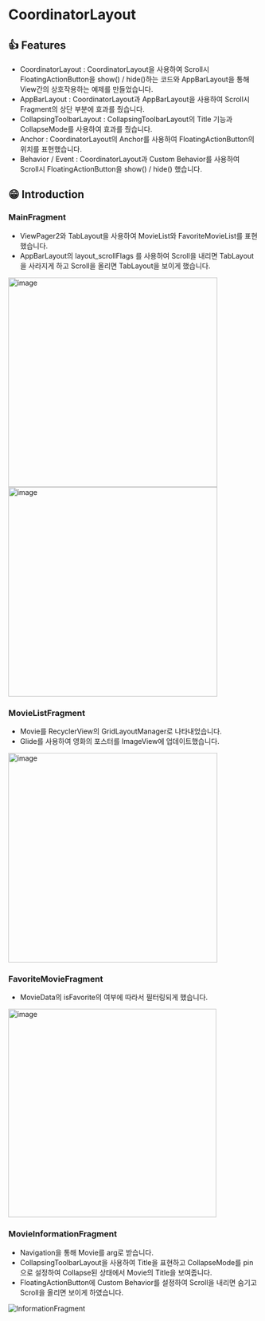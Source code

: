 # CoordinatorLayout
## 👍 Features
- CoordinatorLayout : CoordinatorLayout을 사용하여 Scroll시 FloatingActionButton을 show() / hide()하는 코드와 AppBarLayout을 통해 View간의 상호작용하는 예제를 만들었습니다. 
- AppBarLayout : CoordinatorLayout과 AppBarLayout을 사용하여 Scroll시 Fragment의 상단 부분에 효과를 줬습니다.
- CollapsingToolbarLayout : CollapsingToolbarLayout의 Title 기능과 CollapseMode를 사용하여 효과를 줬습니다.
- Anchor : CoordinatorLayout의 Anchor를 사용하여 FloatingActionButton의 위치를 표현했습니다. 
- Behavior / Event : CoordinatorLayout과 Custom Behavior를 사용하여 Scroll시 FloatingActionButton을 show() / hide() 했습니다.
## 😁 Introduction
### MainFragment
- ViewPager2와 TabLayout을 사용하여 MovieList와 FavoriteMovieList를 표현했습니다.
- AppBarLayout의 layout_scrollFlags 를 사용하여 Scroll을 내리면 TabLayout을 사라지게 하고 Scroll을 올리면 TabLayout을 보이게 했습니다.
<img width="420" alt="image" src="https://user-images.githubusercontent.com/59405161/182281830-63d95d94-a4d0-4074-8abf-ed38e3f18d52.png">
<img width="420" alt="image" src="https://user-images.githubusercontent.com/59405161/182282126-6e6c2202-6d47-4c81-a3c7-72f1e2e32859.png">

### MovieListFragment
- Movie를 RecyclerView의 GridLayoutManager로 나타내었습니다.
- Glide를 사용하여 영화의 포스터를 ImageView에 업데이트했습니다.
<img width="420" alt="image" src="https://user-images.githubusercontent.com/59405161/182281830-63d95d94-a4d0-4074-8abf-ed38e3f18d52.png">

### FavoriteMovieFragment
- MovieData의 isFavorite의 여부에 따라서 필터링되게 했습니다.
<img width="418" alt="image" src="https://user-images.githubusercontent.com/59405161/182282435-a346a738-03c2-4c4e-ba86-fd12df14b216.png">

### MovieInformationFragment
- Navigation을 통해 Movie를 arg로 받습니다.
- CollapsingToolbarLayout을 사용하여 Title을 표현하고 CollapseMode를 pin으로 설정하여 Collapse된 상태에서 Movie의 Title을 보여줍니다.
- FloatingActionButton에 Custom Behavior를 설정하여 Scroll을 내리면 숨기고 Scroll을 올리면 보이게 하였습니다.

![InformationFragment](https://user-images.githubusercontent.com/59405161/182283038-330db463-ee64-49ff-b08b-1d4b286b7127.gif)

